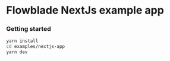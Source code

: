 # Flowblade NextJs example app

### Getting started

```bash
yarn install
cd examples/nextjs-app
yarn dev
```